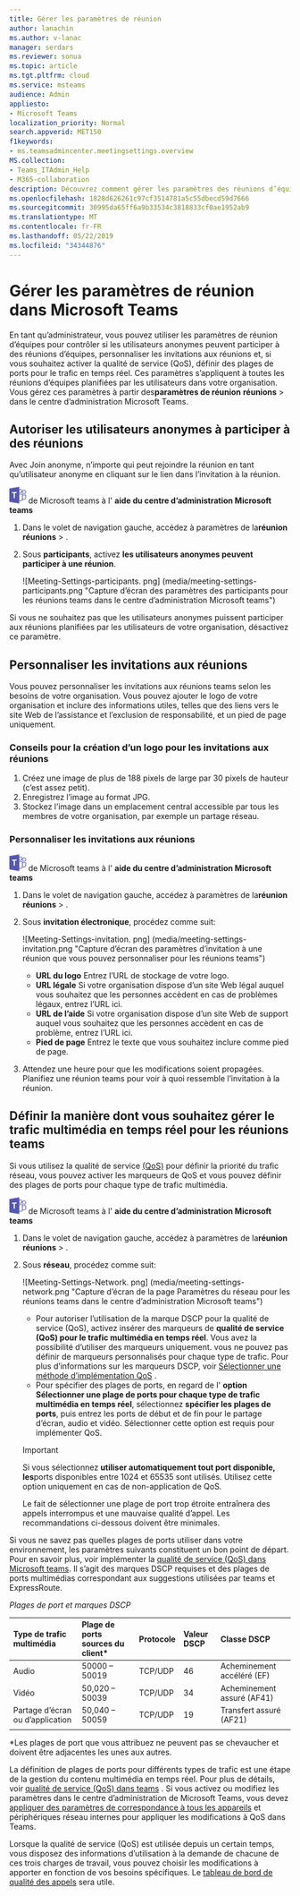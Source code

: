 ```yaml
---
title: Gérer les paramètres de réunion
author: lanachin
ms.author: v-lanac
manager: serdars
ms.reviewer: sonua
ms.topic: article
ms.tgt.pltfrm: cloud
ms.service: msteams
audience: Admin
appliesto:
- Microsoft Teams
localization_priority: Normal
search.appverid: MET150
f1keywords:
- ms.teamsadmincenter.meetingsettings.overview
MS.collection:
- Teams_ITAdmin_Help
- M365-collaboration
description: Découvrez comment gérer les paramètres des réunions d’équipes planifiées par les utilisateurs au sein de votre organisation.
ms.openlocfilehash: 1828d626261c97cf3514781a5c55dbecd59d7666
ms.sourcegitcommit: 30995da65ff6a9b33534c3818833cf0ae1952ab9
ms.translationtype: MT
ms.contentlocale: fr-FR
ms.lasthandoff: 05/22/2019
ms.locfileid: "34344876"
---
```

# <a name="manage-meeting-settings-in-microsoft-teams"></a>Gérer les paramètres de réunion dans Microsoft Teams

En tant qu’administrateur, vous pouvez utiliser les paramètres de réunion d’équipes pour contrôler si les utilisateurs anonymes peuvent participer à des réunions d’équipes, personnaliser les invitations aux réunions et, si vous souhaitez activer la qualité de service (QoS), définir des plages de ports pour le trafic en temps réel. Ces paramètres s’appliquent à toutes les réunions d’équipes planifiées par les utilisateurs dans votre organisation. Vous gérez ces paramètres à partir des**paramètres de réunion** **réunions** > dans le centre d’administration Microsoft Teams.

## <a name="allow-anonymous-users-to-join-meetings"></a>Autoriser les utilisateurs anonymes à participer à des réunions

Avec Join anonyme, n’importe qui peut rejoindre la réunion en tant qu’utilisateur anonyme en cliquant sur le lien dans l’invitation à la réunion.

![Icône illustrant le logo](media/teams-logo-30x30.png) de Microsoft teams à l' **aide du centre d’administration Microsoft teams**

1. Dans le volet de navigation gauche, accédez à paramètres de la**réunion** **réunions** > .
2. Sous **participants**, activez **les utilisateurs anonymes peuvent participer à une réunion**.

    ![Meeting-Settings-participants. png] (media/meeting-settings-participants.png "Capture d’écran des paramètres des participants pour les réunions teams dans le centre d’administration Microsoft teams")

Si vous ne souhaitez pas que les utilisateurs anonymes puissent participer aux réunions planifiées par les utilisateurs de votre organisation, désactivez ce paramètre.

## <a name="customize-meeting-invitations"></a>Personnaliser les invitations aux réunions

Vous pouvez personnaliser les invitations aux réunions teams selon les besoins de votre organisation. Vous pouvez ajouter le logo de votre organisation et inclure des informations utiles, telles que des liens vers le site Web de l’assistance et l’exclusion de responsabilité, et un pied de page uniquement.

### <a name="tips-for-creating-a-logo-for-meeting-invitations"></a>Conseils pour la création d’un logo pour les invitations aux réunions  

1. Créez une image de plus de 188 pixels de large par 30 pixels de hauteur (c’est assez petit).
2. Enregistrez l’image au format JPG.
3. Stockez l’image dans un emplacement central accessible par tous les membres de votre organisation, par exemple un partage réseau.

### <a name="customize-your-meeting-invitations"></a>Personnaliser les invitations aux réunions

![Icône illustrant le logo](media/teams-logo-30x30.png) de Microsoft teams à l' **aide du centre d’administration Microsoft teams**

1. Dans le volet de navigation gauche, accédez à paramètres de la**réunion** **réunions** > .
2. Sous **invitation électronique**, procédez comme suit:

    ![Meeting-Settings-invitation. png] (media/meeting-settings-invitation.png "Capture d’écran des paramètres d’invitation à une réunion que vous pouvez personnaliser pour les réunions teams")

    - **URL du logo** Entrez l’URL de stockage de votre logo.
    - **URL légale** Si votre organisation dispose d’un site Web légal auquel vous souhaitez que les personnes accèdent en cas de problèmes légaux, entrez l’URL ici.
    - **URL de l’aide** Si votre organisation dispose d’un site Web de support auquel vous souhaitez que les personnes accèdent en cas de problème, entrez l’URL ici.
    - **Pied de page** Entrez le texte que vous souhaitez inclure comme pied de page.
3. Attendez une heure pour que les modifications soient propagées. Planifiez une réunion teams pour voir à quoi ressemble l’invitation à la réunion.  

## <a name="set-how-you-want-to-handle-real-time-media-traffic-for-teams-meetings"></a>Définir la manière dont vous souhaitez gérer le trafic multimédia en temps réel pour les réunions teams

<a name="bknetwork"> </a>

Si vous utilisez la qualité de service [(QoS)](qos-in-teams.md) pour définir la priorité du trafic réseau, vous pouvez activer les marqueurs de QoS et vous pouvez définir des plages de ports pour chaque type de trafic multimédia.

 ![Icône illustrant le logo](media/teams-logo-30x30.png) de Microsoft teams à l' **aide du centre d’administration Microsoft teams**

1. Dans le volet de navigation gauche, accédez à paramètres de la**réunion** **réunions** > .
2. Sous **réseau**, procédez comme suit:

    ![Meeting-Settings-Network. png] (media/meeting-settings-network.png "Capture d’écran de la page Paramètres du réseau pour les réunions teams dans le centre d’administration Microsoft teams")

    - Pour autoriser l’utilisation de la marque DSCP pour la qualité de service (QoS), activez insérer des marqueurs de **qualité de service (QoS) pour le trafic multimédia en temps réel**. Vous avez la possibilité d’utiliser des marqueurs uniquement. vous ne pouvez pas définir de marqueurs personnalisés pour chaque type de trafic. Pour plus d’informations sur les marqueurs DSCP, voir [Sélectionner une méthode d’implémentation QoS](QoS-in-Teams.md#select-a-qos-implementation-method) .
    - Pour spécifier des plages de ports, en regard de l' **option Sélectionner une plage de ports pour chaque type de trafic multimédia en temps réel**, sélectionnez **spécifier les plages de ports**, puis entrez les ports de début et de fin pour le partage d’écran, audio et vidéo. Sélectionner cette option est requis pour implémenter QoS.
    > [!IMPORTANT]
    > Si vous sélectionnez **utiliser automatiquement tout port disponible, les**ports disponibles entre 1024 et 65535 sont utilisés. Utilisez cette option uniquement en cas de non-application de QoS.
    >
    > Le fait de sélectionner une plage de port trop étroite entraînera des appels interrompus et une mauvaise qualité d’appel. Les recommandations ci-dessous doivent être minimales.

 Si vous ne savez pas quelles plages de ports utiliser dans votre environnement, les paramètres suivants constituent un bon point de départ. Pour en savoir plus, voir implémenter la [qualité de service (QoS) dans Microsoft teams](QoS-in-Teams.md). Il s’agit des marques DSCP requises et des plages de ports multimédias correspondant aux suggestions utilisées par teams et ExpressRoute.

_Plages de port et marques DSCP_

Type de trafic multimédia| Plage de ports sources du client\* |Protocole|Valeur DSCP|Classe DSCP|
|:---             |:---                         |:---    |:---      |:---      |
|Audio            | 50000 – 50019               |TCP/UDP |46        |Acheminement accéléré (EF)|
|Vidéo            | 50,020 – 50039               |TCP/UDP |34        |Acheminement assuré (AF41)|
|Partage d’écran ou d’application| 50,040 – 50059      |TCP/UDP |19        |Transfert assuré (AF21)|
| | | | |

\*Les plages de port que vous attribuez ne peuvent pas se chevaucher et doivent être adjacentes les unes aux autres.

La définition de plages de ports pour différents types de trafic est une étape de la gestion du contenu multimédia en temps réel. Pour plus de détails, voir [qualité de service (QoS) dans teams](qos-in-teams.md) . Si vous activez ou modifiez les paramètres dans le centre d’administration de Microsoft Teams, vous devez [appliquer des paramètres de correspondance à tous les appareils](QoS-in-Teams-clients.md) et périphériques réseau internes pour appliquer les modifications à QoS dans Teams.

Lorsque la qualité de service (QoS) est utilisée depuis un certain temps, vous disposez des informations d’utilisation à la demande de chacune de ces trois charges de travail, vous pouvez choisir les modifications à apporter en fonction de vos besoins spécifiques. Le [tableau de bord de qualité des appels](turning-on-and-using-call-quality-dashboard.md) sera utile.

